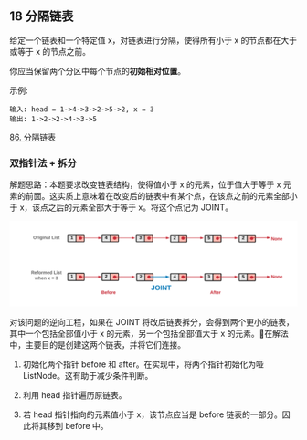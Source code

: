 ## 18 分隔链表


给定一个链表和一个特定值 x，对链表进行分隔，使得所有小于 x 的节点都在大于或等于 x 的节点之前。

你应当保留两个分区中每个节点的**初始相对位置**。


示例:

```
输入: head = 1->4->3->2->5->2, x = 3
输出: 1->2->2->4->3->5
```

[86. 分隔链表](https://leetcode-cn.com/problems/partition-list/)


### 双指针法 + 拆分

解题思路：本题要求改变链表结构，使得值小于 x 的元素，位于值大于等于 x 元素的前面。这实质上意味着在改变后的链表中有某个点，在该点之前的元素全部小于 x，该点之后的元素全部大于等于 x。将这个点记为 JOINT。

<img src="./imglinklist/03-86.png" width=600>


对该问题的逆向工程，如果在 JOINT 将改后链表拆分，会得到两个更小的链表，其中一个包括全部值小于 x 的元素，另一个包括全部值大于 x 的元素。在解法中，主要目的是创建这两个链表，并将它们连接。


1. 初始化两个指针 before 和 after。在实现中，将两个指针初始化为哑 ListNode。这有助于减少条件判断。

2. 利用 head 指针遍历原链表。

3. 若 head 指针指向的元素值小于 x，该节点应当是 before 链表的一部分。因此将其移到 before 中。



